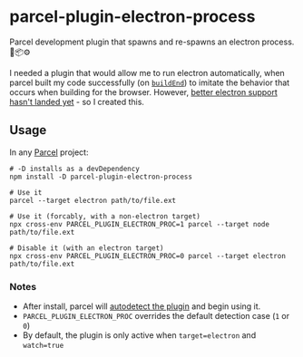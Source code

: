 # parcel-plugin-electron-process

Parcel development plugin that spawns and re-spawns an electron process. 🧬📦⚙

I needed a plugin that would allow me to run electron automatically, when parcel built my code successfully (on [`buildEnd`](https://parceljs.org/api.html#events)) to imitate the behavior that occurs when building for the browser. However, [better electron support hasn't landed yet](https://github.com/parcel-bundler/parcel/issues/2492) - so I created this.

## Usage

In any [Parcel](https://parceljs.org/getting_started.html) project:

```
# -D installs as a devDependency
npm install -D parcel-plugin-electron-process

# Use it
parcel --target electron path/to/file.ext

# Use it (forcably, with a non-electron target)
npx cross-env PARCEL_PLUGIN_ELECTRON_PROC=1 parcel --target node path/to/file.ext

# Disable it (with an electron target)
npx cross-env PARCEL_PLUGIN_ELECTRON_PROC=0 parcel --target electron path/to/file.ext
```

### Notes

- After install, parcel will [autodetect the plugin](https://parceljs.org/plugins.html#using-plugins) and begin using it.
- `PARCEL_PLUGIN_ELECTRON_PROC` overrides the default detection case (`1` or `0`)
- By default, the plugin is only active when `target=electron` and `watch=true`
